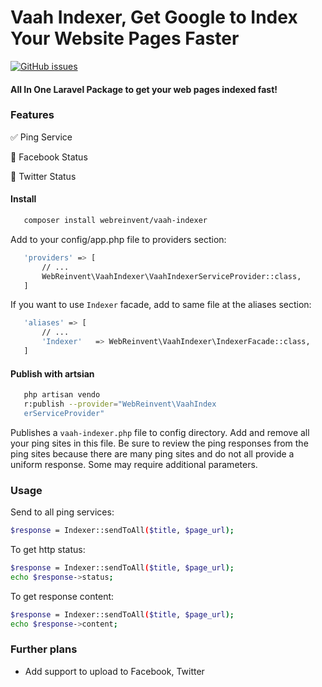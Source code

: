 Vaah Indexer, Get Google to Index Your Website Pages Faster
=====================================================

[![GitHub issues](https://img.shields.io/github/issues/webreinvent/vaah-indexer.svg)](https://github.com/webreinvent/vaah-indexer/issues)


#### All In One Laravel Package to get your web pages indexed fast!

### Features
:white_check_mark: Ping Service

:black_square_button: Facebook Status

:black_square_button: Twitter Status



#### Install
```bash
   composer install webreinvent/vaah-indexer
```
 
Add to your config/app.php file to providers section:

```bash
   'providers' => [
       // ...
       WebReinvent\VaahIndexer\VaahIndexerServiceProvider::class,
   ]
```

If you want to use ```Indexer``` facade, add to same file at the aliases section:

```bash
   'aliases' => [
       // ...
       'Indexer'   => WebReinvent\VaahIndexer\IndexerFacade::class,
   ]
```

#### Publish with artsian

```bash
   php artisan vendo
   r:publish --provider="WebReinvent\VaahIndex
   erServiceProvider"
```

Publishes a ```vaah-indexer.php``` file to config directory. Add and remove all your ping sites in this file. Be sure to review the ping responses from the ping sites because there are many ping sites and do not all provide a uniform response. Some may require additional parameters.


### Usage

Send to all ping services:
```bash
$response = Indexer::sendToAll($title, $page_url);
```

To get http status:
```bash
$response = Indexer::sendToAll($title, $page_url);
echo $response->status;
```

To get response content:
```bash
$response = Indexer::sendToAll($title, $page_url);
echo $response->content;
```

### Further plans
- Add support to upload to Facebook, Twitter
